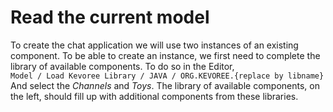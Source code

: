 # Read the current model

To create the chat application we will use two instances of an existing component. To be able to create an instance, we first need to complete the library of available components. To do so in the Editor,    
`Model / Load Kevoree Library / JAVA / ORG.KEVOREE.{replace by libname}`    
And select the *Channels* and *Toys*. The library of available components, on the left, should fill up with additional components from these libraries.   